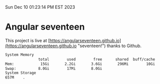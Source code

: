 Sun Dec 10 01:23:14 PM EST 2023

# Angular seventeen


This project is live at [https://angularseventeen.github.io](https://angularseventeen.github.io "seventeen!") thanks to Github.

```bash
System Memory
               total        used        free      shared  buff/cache   available
Mem:            15Gi       2.2Gi       3.6Gi       296Mi        10Gi        13Gi
Swap:          8.0Gi        17Mi       8.0Gi
System Storage
657M	.
```
